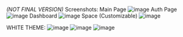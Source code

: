 *(NOT FINAL VERSION)*
Screenshots:
Main Page
![image](https://github.com/user-attachments/assets/ad39b794-1968-438f-87d9-8417c1042942)
Auth Page
![image](https://github.com/user-attachments/assets/2effd98e-aee0-42a3-8ce7-f8442cb4c821)
Dashboard
![image](https://github.com/user-attachments/assets/0efe3a88-c617-4dd1-b748-a69f618f9e0f)
Space (Customizable)
![image](https://github.com/user-attachments/assets/658f82d0-b816-4e9a-bc6a-44e9cebd8be7)

WHITE THEME:
![image](https://github.com/user-attachments/assets/408a7861-6de6-40f4-8ad9-606815fae30c)
![image](https://github.com/user-attachments/assets/bb9a6690-a22c-4846-b926-3c61f5c407ce)
![image](https://github.com/user-attachments/assets/3f95354e-dd00-46b5-9c12-5fa3c83a884f)
